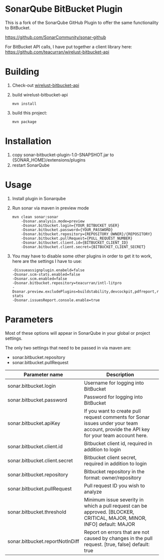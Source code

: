 # SonarQube BitBucket Plugin

This is a fork of the SonarQube GitHub Plugin to offer the same functionality to BitBucket.

https://github.com/SonarCommunity/sonar-github

For BitBucket API calls, I have put together a client library here:
https://github.com/teacurran/wirelust-bitbucket-api

# Building

1. Check-out [wirelust-bitbucket-api](https://github.com/teacurran/wirelust-bitbucket-api)
2. build wirelust-bitbucket-api

    ```
    mvn install
    ```

3. build this project:
    ```
    mvn package
    ```

# Installation

1. copy sonar-bitbucket-plugin-1.0-SNAPSHOT.jar to {SONAR_HOME}/extensions/plugins
2. restart SonarQube

# Usage

1. Install plugin in Sonarqube 
2. Run sonar via maven in preview mode 

    ```
    mvn clean sonar:sonar 
        -Dsonar.analysis.mode=preview
        -Dsonar.bitbucket.login={YOUR_BITBUCKET_USER}
        -Dsonar.bitbucket.password={YOUR_PASSWORD}
        -Dsonar.bitbucket.repository={REPOSITORY_OWNER}/{REPOSITORY}
        -Dsonar.bitbucket.pullRequest={PULL_REQUEST_NUMBER}
        -Dsonar.bitbucket.client.id={BITBUCKET_CLIENT_ID}
        -Dsonar.bitbucket.client.secret={BITBUCKET_CLIENT_SECRET}
    ```

3. You may have to disable some other plugins in order to get it to work, here are the settings I have to use:

    ```
    -Dissueassignplugin.enabeld=false
    -Dsonar.scm-stats.enabled=false
    -Dsonar.scm.enabled=false
    -Dsonar.bitbucket.repository=teacurran/intl-litpro
    -Dsonar.preview.excludePlugins=buildstability,devcockpit,pdfreport,report,views,jira,buildbreaker,issueassign,scm,scm-stats 
    -Dsonar.issuesReport.console.enable=true
    ```

# Parameters

Most of these options will appear in SonarQube in your global or project settings. 

The only two settings that need to be passed in via maven are:

* sonar.bitbucket.repository
* sonar.bitbucket.pullRequest


| Parameter name                               | Description                                                                                                                           |
|----------------------------------------------|---------------------------------------------------------------------------------------------------------------------------------------|
| sonar.bitbucket.login                        | Username for logging into BitBucket                                                                                                   |
| sonar.bitbucket.password                     | Password for logging into BitBucket                                                                                                   |
| sonar.bitbucket.apiKey                       | If you want to create pull request comments for Sonar issues under your team account, provide the API key for your team account here. |
| sonar.bitbucket.client.id                    | Bitbucket client id, required in addition to login                                                                                    |
| sonar.bitbucket.client.secret                | Bitbucket client secret, required in addition to login                                                                                |
| sonar.bitbucket.repository                   | Bitbucket repository in the format: owner/repository                                                                                  |
| sonar.bitbucket.pullRequest                  | Pull request ID you wish to analyze                                                                                                   |
| sonar.bitbucket.threshold                    | Minimum issue severity in which a pull request can be approved. [BLOCKER, CRITICAL, MAJOR, MINOR, INFO] default: MAJOR                |
| sonar.bitbucket.reportNotInDiff              | Report on errors that are not caused by changes in the pull request. [true, false] default: true                                      |

